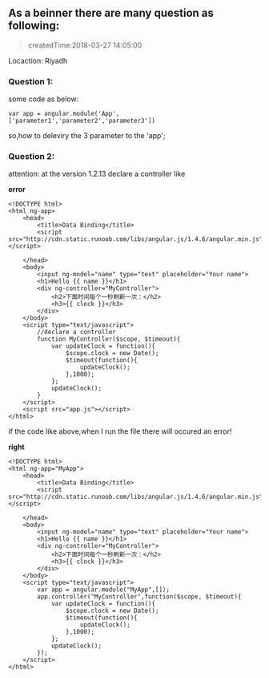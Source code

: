 ## As a beinner there are many question as following:
> createdTime:2018-03-27 14:05:00

 Locaction: Riyadh

###  Question 1:
some code as below:
``` 
var app = angular.module('App',['parameter1','parameter2','parameter3'])
```
so,how to deleviry the 3 parameter to the 'app';

### Question 2:
attention:
at the version 1.2.13 declare a controller like 

**error**

<html ng-app>

```
<!DOCTYPE html>
<html ng-app>
    <head>
        <title>Data Binding</title>
        <script src="http://cdn.static.runoob.com/libs/angular.js/1.4.6/angular.min.js"></script>
        
    </head>
    <body>
        <input ng-model="name" type="text" placeholder="Your name">
        <h1>Hello {{ name }}</h1>
        <div ng-controller="MyController">
            <h2>下面时间每个一秒刷新一次：</h2>
            <h3>{{ clock }}</h3>
        </div>
    </body>
    <script type="text/javascript">
        //declare a controller
        function MyController($scope, $timeout){
            var updateClock = function(){
                $scope.clock = new Date();
                $timeout(function(){
                    updateClock();
                },1000);
            };
            updateClock();
        }
    </script>
    <script src="app.js"></script>
</html>
```

if the code like above,when I run the file there will occured an error!

**right**

<html ng-app="MyApp">

```
<!DOCTYPE html>
<html ng-app="MyApp">
    <head>
        <title>Data Binding</title>
        <script src="http://cdn.static.runoob.com/libs/angular.js/1.4.6/angular.min.js"></script>
        
    </head>
    <body>
        <input ng-model="name" type="text" placeholder="Your name">
        <h1>Hello {{ name }}</h1>
        <div ng-controller="MyController">
            <h2>下面时间每个一秒刷新一次：</h2>
            <h3>{{ clock }}</h3>
        </div>
    </body>
    <script type="text/javascript">
        var app = angular.module("MyApp",[]);
        app.controller("MyController",function($scope, $timeout){
            var updateClock = function(){
                $scope.clock = new Date();
                $timeout(function(){
                    updateClock();
                },1000);
            };
            updateClock();
        });
    </script>
</html>

```